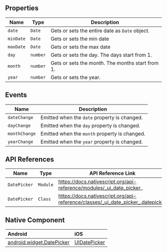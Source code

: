 ## Properties

| Name     | Type     | Description    |
|----------|----------|----------------|
| `date`   | `Date`   | Gets or sets the entire date as `Date` object. |
| `minDate`| `Date`   | Gets or sets the min date |
| `maxDate`| `Date`   | Gets or sets the max date |
| `day`    | `number` | Gets or sets the day. The days start from 1. |
| `month`  | `number` | Gets or sets the month. The months start from 1. |
| `year`   | `number` | Gets or sets the year. |

## Events

| Name     | Description    |
|----------|----------------|
| `dateChange`    | Emitted when the `date` property is changed. |
| `dayChange`     | Emitted when the `day` property is changed. |
| `monthChange`   | Emitted when the `month` property is changed. |
| `yearChange`    | Emitted when the `year` property is changed. |

## API References

| Name     | Type    | API Reference Link |
|----------|---------|--------------------|
| `DatePicker` | `Module` | https://docs.nativescript.org/api-reference/modules/_ui_date_picker_ |
| `DatePicker` | `Class`  | https://docs.nativescript.org/api-reference/classes/_ui_date_picker_.datepicker |

## Native Component

| Android               | iOS      |
|:----------------------|:---------|
| [android.widget.DatePicker](http://developer.android.com/reference/android/widget/DatePicker.html)  | [UIDatePicker](https://developer.apple.com/library/ios/documentation/UIKit/Reference/UIDatePicker_Class/index.html) | 

